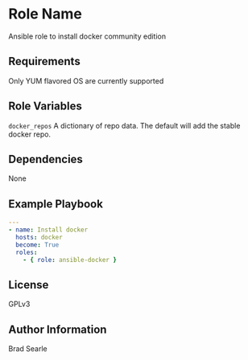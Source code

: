 Role Name
=========

Ansible role to install docker community edition

Requirements
------------

Only YUM flavored OS are currently supported

Role Variables
--------------

`docker_repos` A dictionary of repo data. The default will add the stable docker repo.

Dependencies
------------

None

Example Playbook
----------------
```yaml
---
- name: Install docker
  hosts: docker
  become: True
  roles:
    - { role: ansible-docker }
```

License
-------

GPLv3

Author Information
------------------

Brad Searle
